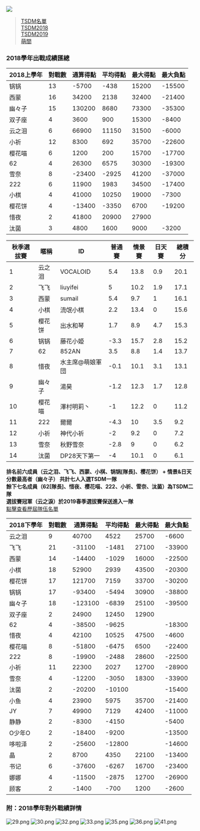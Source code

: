 ![](https://www.z4a.net/images/2018/08/01/u.png)  

>[TSDM名單](list.md)  
>[TSDM2018](tsdm2018.md)  
>[TSDM2019](tsdm2019.md)  
>[萌間](moe.md)  

### 2018學年出戰成績匯總

2018上學年|對戰數|通算得點|平均得點|最大得點|最大負點
-|-|-|-|-|-
锅锅|13|-5700|-438|15200|-15500
西蒙|16|34200|2138|32400|-21400
幽々子|15|130200|8680|73300|-35300
双子座 |4|3600|900|15300|-8400
云之泪|6|66900|11150|31500|-6000
小祈|12|8300|692|35700|-22600
樱花喵|6|1200|200|15700|-17700
62|4|26300|6575|30300|-19300
雪奈|8|-23400|-2925|41200|-37000
222|6|11900|1983|34500|-17400
小棋|4|41000|10250|19000|-7300
樱花饼|4|-13400|-3350|6700|-19200
惜夜|2|41800|20900|27900|
汰菌|3|4800|1600|9000|-3200

秋季選拔賽|暱稱|ID|普通賽|情景賽|日天賽|總積分
-|-|-|-|-|-|-
1|云之泪|VOCALOID|5.4|13.8|0.9|20.1
2|飞飞|liuyifei|5|10.2|1.9|17.1
3|西蒙|sumail|5.4|9.7|1|16.1
4|小棋|流氓小棋|2.2|13.4|0|15.6
5|樱花饼|出水和琴|1.7|8.9|4.7|15.3
6|锅锅|藤花小姫|-3.3|15.7|2.8|15.2
7|62|852AN|3.5|8.8|1.4|13.7
8|惜夜|水主席@萌娘軍団|-0.1|10.1|3.1|13.1
9|幽々子|湯昊|-1.2|12.3|1.7|12.8
10|樱花喵|澤村明莉丶|-1|12.2|0|11.2
11|222|爾爾|-4.3|10|3.5|9.2
12|小祈|神代小祈|-2|9.2|0|7.2
13|雪奈|秋野雪奈|-2.8|9|0|6.2
14|汰菌|DP28天下第一|-4|10.1|0|6.1

**排名前六成員（云之泪、飞飞、西蒙、小棋、锅锅[隊長]、樱花饼） + 情景&日天分數最高者（幽々子） 共計七人入選TSDM一隊**  
**餘下七名成員（62[隊長]、惜夜、樱花喵、222、小祈、雪奈、汰菌）為TSDM二隊**  
**選拔賽冠軍（云之淚）於2019春季選拔賽保送進入一隊**  
[點擊查看歷屆隊伍名單](https://yuuyuyuko.github.io/uuz/list)

2018下學年|對戰數|通算得點|平均得點|最大得點|最大負點
-|-|-|-|-|-
云之泪|9|40700|4522|25700|-6600
飞飞|21|-31100|-1481|27100|-33900
西蒙|14|-14400|-1029|16000|-22500
小棋|18|52900|2939|43500|-20300
樱花饼|17|121700|7159|33700|-30200
锅锅|17|-93400|-5494|30900|-38800
幽々子|18|-123100|-6839|25100|-39500
双子座|2|24900|12450|12900|
62|4|-38500|-9625||-18300
惜夜|4|42100|10525|47500|-4600
樱花喵|8|-51800|-6475|6500|-22400
222|8|-19900|-2488|28600|-22500
小祈|11|22300|2027|12700|-28900
雪奈|4|-12200|-3050|18300|-33900
汰菌|2|-20200|-10100||-15400
小鱼|4|23900|5975|35700|-21400
JY|7|49900|7129|42400|-11000
静静|2|-8300|-4150||-5400
O少年O|2|-18400|-9200||-13500
哆啦泽|2|-25600|-12800||-14600
晶|2|8700|4350|22100|-13400
书记|6|-37600|-6267|16700|-23400
娜娜|4|-11500|-2875|12700|-26900
顾客|2|-1400|-700|1200|-2600

### 附：2018學年對外戰績詳情
![29.png](https://www.z4a.net/images/2019/03/15/29.png)
![30.png](https://www.z4a.net/images/2019/03/15/30.png)
![32.png](https://www.z4a.net/images/2019/03/15/32.png)
![33.png](https://www.z4a.net/images/2019/03/15/33.png)
![35.png](https://www.z4a.net/images/2019/03/15/35.png)
![36.png](https://www.z4a.net/images/2019/03/15/36.png)
![41.png](https://www.z4a.net/images/2019/03/15/41.png)
